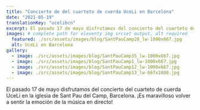 ```yaml
---
title: "Concierto de del cuarteto de cuerda UceLi en Barcelona"
date: "2021-05-19"
translationKey: "ucelibcn"
excerpt: El pasado 17 de mayo disfrutamos del concierto del cuarteto de cuerda UceLi en la iglesia de Sant Pau del Camp, Barcelona.
images: # complete path for eleventy img srcset output, alt required
  featured: ./src/assets/images/blog/SantPauCamp28_lw-1000x667.jpg
  alt: UceLi en Barcelona
gallery:
  - image: ./src/assets/images/blog/SantPauCamp35_lw-1000x667.jpg
  - image: ./src/assets/images/blog/SantPauCamp1_lw-1000x667.jpg
  - image: ./src/assets/images/blog/SantPauCamp12_lw-1000x667.jpg
  - image: ./src/assets/images/blog/SantPauCamp13_lw-667x1000.jpg
---
```


El pasado 17 de mayo disfrutamos del concierto del cuarteto de cuerda UceLi en la iglesia de Sant Pau del Camp, Barcelona. ¡Es maravilloso volver a sentir la emoción de la música en directo!
